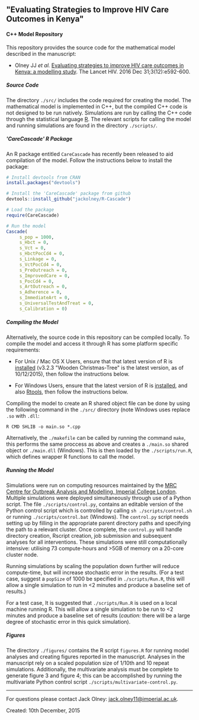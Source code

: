 ## "Evaluating Strategies to Improve HIV Care Outcomes in Kenya"
#### C++ Model Repository

This repository provides the source code for the mathematical model described in the manuscript:
- Olney JJ _et al._ [Evaluating strategies to improve HIV care outcomes in Kenya: a modelling study](http://dx.doi.org/10.1016/S2352-3018(16)30120-5). The Lancet HIV. 2016 Dec 31;3(12):e592-600.

#####  Source Code
The directory `./src/` includes the code required for creating the model. The mathematical model is implemented in C++, but the compiled C++ code is not designed to be run natively. Simulations are run by calling the C++ code through the statistical language [R](https://www.r-project.org/). The relevant scripts for calling the model and running simulations are found in the directory `./scripts/`.

##### 'CareCascade' R Package
An R package entitled `CareCascade` has recently been released to aid compilation of the model. Follow the instructions below to install the package:
```R
# Install devtools from CRAN
install.packages("devtools")

# Install the 'CareCascade' package from github
devtools::install_github("jackolney/R-Cascade")

# Load the package
require(CareCascade)

# Run the model
Cascade(
     s_pop = 1000,
     s_Hbct = 0,
     s_Vct = 0,
     s_HbctPocCd4 = 0,
     s_Linkage = 0,
     s_VctPocCd4 = 0,
     s_PreOutreach = 0,
     s_ImprovedCare = 0,
     s_PocCd4 = 0,
     s_ArtOutreach = 0,
     s_Adherence = 0,
     s_ImmediateArt = 0,
     s_UniversalTestAndTreat = 0,
     s_Calibration = 0)
```

##### Compiling the Model
Alternatively, the source code in this repository can be compiled locally. To compile the model and access it through R has some platform specific requirements:

- For Unix / Mac OS X Users, ensure that that latest version of R is [installed](https://cran.r-project.org/src/base/R-3/) (v3.2.3 "Wooden Christmas-Tree" is the latest version, as of 10/12/2015), then follow the instructions below.

- For Windows Users, ensure that the latest version of R is [installed](https://cran.r-project.org/bin/windows/base/), and also [Rtools](http://cran.r-project.org/bin/windows/Rtools/), then follow the instructions below.

Compiling the model to create an R shared object file can be done by using the following command in the `./src/` directory (note Windows uses replace `.so` with `.dll`:
```shell
R CMD SHLIB -o main.so *.cpp
````
Alternatively, the `./makefile` can be called by running the command `make`, this performs the same proccess as above and creates a `./main.so` shared object or `./main.dll` (Windows). This is then loaded by the `./scripts/run.R`, which defines wrapper R functions to call the model.

#####  Running the Model
Simulations were run on computing resources maintained by the [MRC Centre for Outbreak Analysis and Modelling, Imperial College London](https://www1.imperial.ac.uk/publichealth/departments/ide/outbreaks/). Multiple simulations were deployed simultaneously through use of a Python script. The file `./scripts/control.py`, contains an editable version of the Python control script which is controlled by calling `sh ./scripts/control.sh` or running `./scripts/control.bat` (Windows). The `control.py` script needs setting up by filling in the appropriate parent directory paths and specifying the path to a relevant cluster. Once complete, the `control.py` will handle directory creation, Rscript creation, job submission and subsequent analyses for all interventions. These simulations were still computationally intensive: utilising 73 compute-hours and >5GB of memory on a 20-core cluster node.

Running simulations by scaling the population down further will reduce compute-time, but will increase stochastic error in the results. (For a test case, suggest a `popSize` of 1000 be specified in `./scripts/Run.R`, this will allow a single simulation to run in <2 minutes and produce a baseline set of results.)

For a test case, It is suggested that `./scripts/Run.R` is used on a local machine running R. This will allow a single simulation to be run to <2 minutes and produce a baseline set of results (_caution:_ there will be a large degree of stochastic error in this quick simulation).

#####  Figures
The directory `./figures/` contains the R script `figures.R` for running model analyses and creating figures reported in the manuscript. Analyses in the manuscript rely on a scaled population size of 1/10th and 10 repeat simulations. Additionally, the multivariate analysis must be complete to generate figure 3 and figure 4; this can be accomplished by running the multivariate Python control script `./scripts/multivariate-control.py`.

---

For questions please contact Jack Olney: jack.olney11@imperial.ac.uk.

Created: 10th December, 2015
